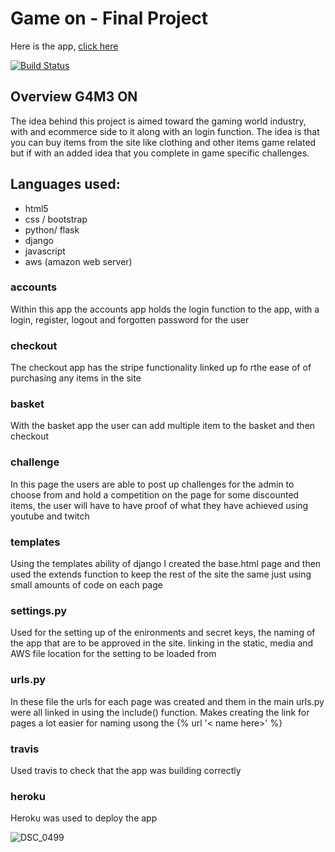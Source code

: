 # Game on - Final Project

Here is the app, <a href="https://game-on-challenge.herokuapp.com/">click here</a>

[![Build Status](https://travis-ci.org/patrickoneill/game-on.svg?branch=master)](https://travis-ci.org/patrickoneill/game-on)

## Overview G4M3 ON
The idea behind this project is aimed toward the gaming world industry, 
with and ecommerce side to it along with an login function. The idea is 
that you can buy items from the site like clothing and other items game
related but if with an added idea that you complete in game specific challenges.

## Languages used:
- html5
- css / bootstrap
- python/ flask
- django
- javascript 
- aws (amazon web server)


### accounts
Within this app the accounts app holds the login function to the app,
with a login, register, logout and forgotten password for the user

### checkout
The checkout app has the stripe functionality linked up fo rthe ease of 
of purchasing any items in the site

### basket
With the basket app the user can add multiple item to the basket and then
checkout

### challenge
In this page the users are able to post up challenges for the admin to choose
from and hold a competition on the page for some discounted items,
the user will have to have proof of what they have achieved using youtube and 
twitch

### templates
Using the templates ability of django I created the base.html page and
then used the extends function to keep the rest of the site the same just using 
small amounts of code on each page

### settings.py
Used for the setting up of the enironments and secret keys, the naming of the app
that are to be approved in the site. linking in the static, media and AWS file 
location for the setting to be loaded from

### urls.py
In these file the urls for each page was created and them in the main urls.py were 
all linked in using the include() function. Makes creating the link for pages a
lot easier for naming usong the {% url '< name here>' %}

### travis
Used travis to check that the app was building correctly

### heroku
Heroku was used to deploy the app

![DSC_0499](https://user-images.githubusercontent.com/33999607/58737368-23122d80-83f9-11e9-8c91-0f4109947faf.JPG)
